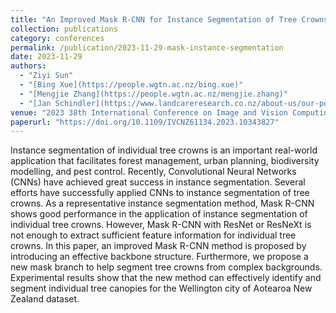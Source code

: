 ```yaml
---
title: "An Improved Mask R-CNN for Instance Segmentation of Tree Crowns in Aerial Imagery"
collection: publications
category: conferences
permalink: /publication/2023-11-29-mask-instance-segmentation
date: 2023-11-29
authors:
  - "Ziyi Sun"
  - "[Bing Xue](https://people.wgtn.ac.nz/bing.xue)"
  - "[Mengjie Zhang](https://people.wgtn.ac.nz/mengjie.zhang)"
  - "[Jan Schindler](https://www.landcareresearch.co.nz/about-us/our-people/jan-schindler)"
venue: "2023 38th International Conference on Image and Vision Computing New Zealand (IVCNZ)"
paperurl: "https://doi.org/10.1109/IVCNZ61134.2023.10343827"
---
```


Instance segmentation of individual tree crowns is an important real-world application that facilitates forest management, urban planning, biodiversity modelling, and pest control. Recently, Convolutional Neural Networks (CNNs) have achieved great success in instance segmentation. Several efforts have successfully applied CNNs to instance segmentation of tree crowns. As a representative instance segmentation method, Mask R-CNN shows good performance in the application of instance segmentation of individual tree crowns. However, Mask R-CNN with ResNet or ResNeXt is not enough to extract sufficient feature information for individual tree crowns. In this paper, an improved Mask R-CNN method is proposed by introducing an effective backbone structure. Furthermore, we propose a new mask branch to help segment tree crowns from complex backgrounds. Experimental results show that the new method can effectively identify and segment individual tree canopies for the Wellington city of Aotearoa New Zealand dataset.


